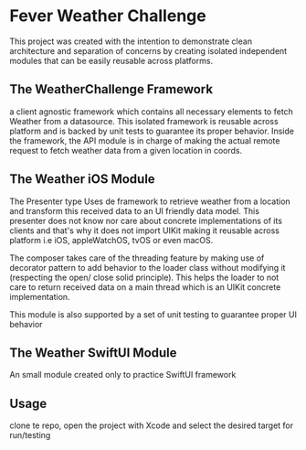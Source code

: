 # Fever Weather Challenge

This project was created with the intention to demonstrate clean architecture and separation of concerns by creating isolated independent modules that can be easily reusable across platforms.

## The WeatherChallenge Framework

a client agnostic framework which contains all necessary elements to fetch Weather from a datasource. This isolated framework is reusable across platform and is backed by unit tests to guarantee its proper behavior.
Inside the framework, the API module is in charge of making the actual remote request to fetch weather data from a given location in coords.

## The Weather iOS Module

The Presenter type Uses de framework to retrieve weather from a location and transform this received data to an UI friendly data model.
This presenter does not know nor care about concrete implementations of its clients and that's why it does not import UIKit making it reusable across platform i.e iOS, appleWatchOS, tvOS or even macOS.

The composer takes care of the threading feature by making use of decorator pattern to add behavior to the loader class without modifying it (respecting the open/ close solid principle). This helps the loader to not care to return received data on a main thread which is an UIKit concrete implementation.

This module is also supported by a set of unit testing to guarantee proper UI behavior 

## The Weather SwiftUI Module

An small module created only to practice SwiftUI framework

## Usage

clone te repo, open the project with Xcode and select the desired target for run/testing
